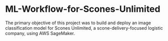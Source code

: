 # ML-Workflow-for-Scones-Unlimited
The primary objective of this project was to build and deploy an image classification model for Scones Unlimited, a scone-delivery-focused logistic company, using AWS SageMaker.
